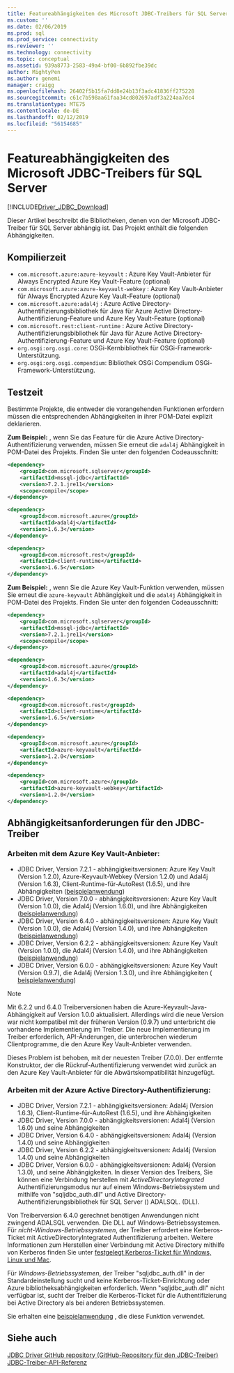 ```yaml
---
title: Featureabhängigkeiten des Microsoft JDBC-Treibers für SQL Server | Microsoft-Dokumentation
ms.custom: ''
ms.date: 02/06/2019
ms.prod: sql
ms.prod_service: connectivity
ms.reviewer: ''
ms.technology: connectivity
ms.topic: conceptual
ms.assetid: 939a8773-2583-49a4-bf00-6b892fbe39dc
author: MightyPen
ms.author: genemi
manager: craigg
ms.openlocfilehash: 26402f5b15fa7dd8e24b13f3adc41836ff275228
ms.sourcegitcommit: c61c7b598aa61faa34cd802697adf3a224aa7dc4
ms.translationtype: MTE75
ms.contentlocale: de-DE
ms.lasthandoff: 02/12/2019
ms.locfileid: "56154685"
---
```

# <a name="feature-dependencies-of-the-microsoft-jdbc-driver-for-sql-server"></a>Featureabhängigkeiten des Microsoft JDBC-Treibers für SQL Server

[!INCLUDE[Driver_JDBC_Download](../../includes/driver_jdbc_download.md)]

Dieser Artikel beschreibt die Bibliotheken, denen von der Microsoft JDBC-Treiber für SQL Server abhängig ist. Das Projekt enthält die folgenden Abhängigkeiten.

## <a name="compile-time"></a>Kompilierzeit

 - `com.microsoft.azure:azure-keyvault` : Azure Key Vault-Anbieter für Always Encrypted Azure Key Vault-Feature (optional)
 - `com.microsoft.azure:azure-keyvault-webkey` : Azure Key Vault-Anbieter für Always Encrypted Azure Key Vault-Feature (optional)
 - `com.microsoft.azure:adal4j` : Azure Active Directory-Authentifizierungsbibliothek für Java für Azure Active Directory-Authentifizierung-Feature und Azure Key Vault-Feature (optional)
 - `com.microsoft.rest:client-runtime` : Azure Active Directory-Authentifizierungsbibliothek für Java für Azure Active Directory-Authentifizierung-Feature und Azure Key Vault-Feature (optional)
- `org.osgi:org.osgi.core`: OSGi-Kernbibliothek für OSGi-Framework-Unterstützung.
- `org.osgi:org.osgi.compendium`: Bibliothek OSGi Compendium OSGi-Framework-Unterstützung.

## <a name="test-time"></a>Testzeit

Bestimmte Projekte, die entweder die vorangehenden Funktionen erfordern müssen die entsprechenden Abhängigkeiten in ihrer POM-Datei explizit deklarieren.

**Zum Beispiel:** , wenn Sie das Feature für die Azure Active Directory-Authentifizierung verwenden, müssen Sie erneut die `adal4j` Abhängigkeit in POM-Datei des Projekts. Finden Sie unter den folgenden Codeausschnitt:

```xml
<dependency>
    <groupId>com.microsoft.sqlserver</groupId>
    <artifactId>mssql-jdbc</artifactId>
    <version>7.2.1.jre11</version>
    <scope>compile</scope>
</dependency>

<dependency>
    <groupId>com.microsoft.azure</groupId>
    <artifactId>adal4j</artifactId>
    <version>1.6.3</version>
</dependency>

<dependency>
    <groupId>com.microsoft.rest</groupId>
    <artifactId>client-runtime</artifactId>
    <version>1.6.5</version>
</dependency>
```

**Zum Beispiel:** , wenn Sie die Azure Key Vault-Funktion verwenden, müssen Sie erneut die `azure-keyvault` Abhängigkeit und die `adal4j` Abhängigkeit in POM-Datei des Projekts. Finden Sie unter den folgenden Codeausschnitt:

```xml
<dependency>
    <groupId>com.microsoft.sqlserver</groupId>
    <artifactId>mssql-jdbc</artifactId>
    <version>7.2.1.jre11</version>
    <scope>compile</scope>
</dependency>

<dependency>
    <groupId>com.microsoft.azure</groupId>
    <artifactId>adal4j</artifactId>
    <version>1.6.3</version>
</dependency>

<dependency>
    <groupId>com.microsoft.rest</groupId>
    <artifactId>client-runtime</artifactId>
    <version>1.6.5</version>
</dependency>

<dependency>
    <groupId>com.microsoft.azure</groupId>
    <artifactId>azure-keyvault</artifactId>
    <version>1.2.0</version>
</dependency>

<dependency>
    <groupId>com.microsoft.azure</groupId>
    <artifactId>azure-keyvault-webkey</artifactId>
    <version>1.2.0</version>
</dependency>
```

## <a name="dependency-requirements-for-the-jdbc-driver"></a>Abhängigkeitsanforderungen für den JDBC-Treiber

### <a name="working-with-the-azure-key-vault-provider"></a>Arbeiten mit dem Azure Key Vault-Anbieter:

- JDBC Driver, Version 7.2.1 - abhängigkeitsversionen: Azure Key Vault (Version 1.2.0), Azure-Keyvault-Webkey (Version 1.2.0) und Adal4j (Version 1.6.3), Client-Runtime-für-AutoRest (1.6.5), und ihre Abhängigkeiten ([beispielanwendung](../../connect/jdbc/azure-key-vault-sample.md))
- JDBC Driver, Version 7.0.0 - abhängigkeitsversionen: Azure Key Vault (Version 1.0.0), die Adal4j (Version 1.6.0), und ihre Abhängigkeiten ([beispielanwendung](../../connect/jdbc/azure-key-vault-sample.md))
- JDBC Driver, Version 6.4.0 - abhängigkeitsversionen: Azure Key Vault (Version 1.0.0), die Adal4j (Version 1.4.0), und ihre Abhängigkeiten ([beispielanwendung](../../connect/jdbc/azure-key-vault-sample-version-6.2.2.md))
- JDBC Driver, Version 6.2.2 - abhängigkeitsversionen: Azure Key Vault (Version 1.0.0), die Adal4j (Version 1.4.0), und ihre Abhängigkeiten ([beispielanwendung](../../connect/jdbc/azure-key-vault-sample-version-6.2.2.md))
- JDBC Driver, Version 6.0.0 - abhängigkeitsversionen: Azure Key Vault (Version 0.9.7), die Adal4j (Version 1.3.0), und ihre Abhängigkeiten ( [beispielanwendung](../../connect/jdbc/azure-key-vault-sample-version-6.0.0.md))

> [!NOTE]
> Mit 6.2.2 und 6.4.0 Treiberversionen haben die Azure-Keyvault-Java-Abhängigkeit auf Version 1.0.0 aktualisiert. Allerdings wird die neue Version war nicht kompatibel mit der früheren Version (0.9.7) und unterbricht die vorhandene Implementierung im Treiber. Die neue Implementierung im Treiber erforderlich, API-Änderungen, die unterbrochen wiederum Clientprogramme, die den Azure Key Vault-Anbieter verwenden.
>
> Dieses Problem ist behoben, mit der neuesten Treiber (7.0.0). Der entfernte Konstruktor, der die Rückruf-Authentifizierung verwendet wird zurück an den Azure Key Vault-Anbieter für die Abwärtskompatibilität hinzugefügt.

### <a name="working-with-azure-active-directory-authentication"></a>Arbeiten mit der Azure Active Directory-Authentifizierung:

- JDBC Driver, Version 7.2.1 - abhängigkeitsversionen: Adal4j (Version 1.6.3), Client-Runtime-für-AutoRest (1.6.5), und ihre Abhängigkeiten
- JDBC Driver, Version 7.0.0 - abhängigkeitsversionen: Adal4j (Version 1.6.0) und seine Abhängigkeiten
- JDBC Driver, Version 6.4.0 - abhängigkeitsversionen: Adal4j (Version 1.4.0) und seine Abhängigkeiten
- JDBC Driver, Version 6.2.2 - abhängigkeitsversionen: Adal4j (Version 1.4.0) und seine Abhängigkeiten
- JDBC Driver, Version 6.0.0 - abhängigkeitsversionen: Adal4j (Version 1.3.0), und seine Abhängigkeiten. In dieser Version des Treibers, Sie können eine Verbindung herstellen mit _ActiveDirectoryIntegrated_ Authentifizierungsmodus nur auf einem Windows-Betriebssystem und mithilfe von "sqljdbc_auth.dll" und Active Directory-Authentifizierungsbibliothek für SQL Server () ADALSQL. (DLL).

Von Treiberversion 6.4.0 gerechnet benötigen Anwendungen nicht zwingend ADALSQL verwenden. Die DLL auf Windows-Betriebssystemen. Für *nicht-Windows-Betriebssystemen*, der Treiber erfordert eine Kerberos-Ticket mit ActiveDirectoryIntegrated Authentifizierung arbeiten. Weitere Informationen zum Herstellen einer Verbindung mit Active Directory mithilfe von Kerberos finden Sie unter [festgelegt Kerberos-Ticket für Windows, Linux und Mac](https://docs.microsoft.com/sql/connect/jdbc/connecting-using-azure-active-directory-authentication#set-kerberos-ticket-on-windows-linux-and-mac).

Für *Windows-Betriebssystemen*, der Treiber "sqljdbc_auth.dll" in der Standardeinstellung sucht und keine Kerberos-Ticket-Einrichtung oder Azure bibliotheksabhängigkeiten erforderlich. Wenn "sqljdbc_auth.dll" nicht verfügbar ist, sucht der Treiber die Kerberos-Ticket für die Authentifizierung bei Active Directory als bei anderen Betriebssystemen.

Sie erhalten eine [beispielanwendung](../../connect/jdbc/connecting-using-azure-active-directory-authentication.md) , die diese Funktion verwendet.

## <a name="see-also"></a>Siehe auch

[JDBC Driver GitHub repository (GitHub-Repository für den JDBC-Treiber)](https://github.com/microsoft/mssql-jdbc)  
 [JDBC-Treiber-API-Referenz](../../connect/jdbc/reference/jdbc-driver-api-reference.md)
